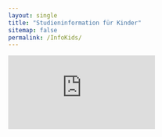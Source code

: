 ```yaml
---
layout: single
title: "Studieninformation für Kinder"
sitemap: false
permalink: /InfoKids/
---
```


<embed src="https://melm0c.github.io/MONALI-webpage/assets/Probandeninfo MONALI Kinder_2022-07_01.pdf" type="application/pdf" />
